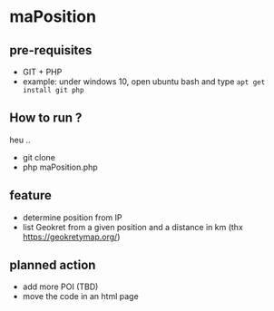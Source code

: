 # maPosition

## pre-requisites
* GIT + PHP
* example: under windows 10, open ubuntu bash and type `apt get install git php`

## How to run ?
heu ..
* git clone
* php maPosition.php


## feature
* determine position from IP
* list Geokret from a given position and a distance in km (thx https://geokretymap.org/)

## planned action
* add more POI (TBD)
* move the code in an html page
